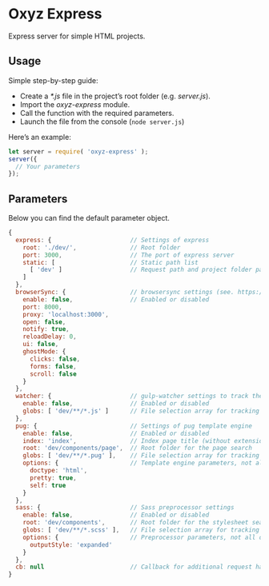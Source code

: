 # Oxyz Express
Express server for simple HTML projects.

## Usage
Simple step-by-step guide:
- Create a _*.js_ file in the project’s root folder (e.g. _server.js_).
- Import the _oxyz-express_ module.
- Call the function with the required parameters.
- Launch the file from the console (`node server.js`)

Here’s an example:
```js
let server = require( 'oxyz-express' );
server({
  // Your parameters
});
```

## Parameters
Below you can find the default parameter object.
```js
{
  express: {                      // Settings of express
    root: './dev/',               // Root folder
    port: 3000,                   // The port of express server
    static: [                     // Static path list
      [ 'dev' ]                   // Request path and project folder path
    ]
  },
  browserSync: {                  // browsersync settings (see. https://browsersync.io/docs/options)
    enable: false,                // Enabled or disabled
    port: 8000,
    proxy: 'localhost:3000',
    open: false,
    notify: true,
    reloadDelay: 0,
    ui: false,
    ghostMode: {
      clicks: false,
      forms: false,
      scroll: false
    }
  },
  watcher: {                      // gulp-watcher settings to track the file changes
    enable: false,                // Enabled or disabled
    globs: [ 'dev/**/*.js' ]      // File selection array for tracking (see. https://www.npmjs.com/package/glob)
  },
  pug: {                          // Settings of pug template engine
    enable: false,                // Enabled or disabled
    index: 'index',               // Index page title (without extension)
    root: 'dev/components/page',  // Root folder for the page search
    globs: [ 'dev/**/*.pug' ],    // File selection array for tracking (see. https://www.npmjs.com/package/glob)
    options: {                    // Template engine parameters, not all options can be applied (see. https://pugjs.org/api/reference.html)
      doctype: 'html',
      pretty: true,
      self: true
    }
  },
  sass: {                         // Sass preprocessor settings
    enable: false,                // Enabled or disabled
    root: 'dev/components',       // Root folder for the stylesheet search
    globs: [ 'dev/**/*.scss' ],   // File selection array for tracking (see. https://www.npmjs.com/package/glob)
    options: {                    // Preprocessor parameters, not all options can be applied (see. https://github.com/sass/node-sass#options)
      outputStyle: 'expanded'
    }
  },
  cb: null                        // Callback for additional request handler, gets the `app` parameter, no need to return anything (see. http://expressjs.com/en/4x/api.html#app.get.method)
}
```
